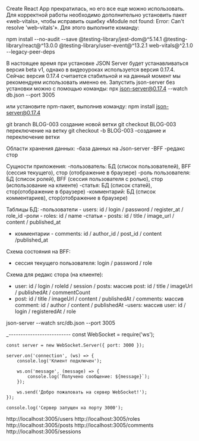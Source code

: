 
 Create React App прекратилась, но его все еще можно использовать. Для корректной работы необходимо дополнительно установить пакет «web-vitals», чтобы исправить ошибку «Module not found: Error: Can't resolve 'web-vitals'». Для этого выполните команду:

npm install --no-audit --save @testing-library/jest-dom@^5.14.1 @testing-library/react@^13.0.0 @testing-library/user-event@^13.2.1 web-vitals@^2.1.0 --legacy-peer-deps

В настоящее время при установке JSON Server будет устанавливаться версия beta v1, однако в видеоуроках используется версия 0.17.4. Сейчас версия 0.17.4 считается стабильной и на данный момент мы рекомендуем использовать именно ее. Запустить json-server без установки можно с помощью команды:
npx json-server@0.17.4 --watch db.json --port 3005

или установите npm-пакет, выполнив команду:
npm install json-server@0.17.4

git branch BLOG-003  создание новой ветки
git checkout BLOG-003 переключение на ветку
git checkout -b BLOG-003 -создание и переключение ветки

Области хранения данных:
-база данных на Json-server
-BFF
-редакс стор

Сущности приложения:
-пользователь: БД (список пользователей), BFF (сессия текущего), стор (отображение в браузере)
-роль пользователя: БД (список ролей), BFF (сессия пользователя с ролью), стор (использование на клиенте)
-статья: БД (список статей), стор(отображение в браузере)
-комментарий: БД (список комментариев), стор(отображение в браузере)

Таблицы БД:
-пользователи - users: id / login / password / register_at / role_id
-роли - roles: id / name
-статьи - posts: id / title / image_url / content / published_at
- комментарии - comments: id / author_id / post_id / content /published_at

Схема состояния на BFF:

- сессия текущего пользователя: login / password / role

Схема для редакс стора (на клиенте):

- user: id / login / roleId / session
/ posts: массив post: id / title / imageUrl / publishedAt / commentCount
- post: id / title / imageUrl / content / publishedAt / comments: массив comment: id / author / content / publishedAt
-users: массив user: id / login / registeredAt / role


json-server --watch src/db.json --port 3005

_--------------------------
    const WebSocket = require('ws');

    const server = new WebSocket.Server({ port: 3000 });

    server.on('connection', (ws) => {
        console.log('Клиент подключен');

        ws.on('message', (message) => {
            console.log(`Получено сообщение: ${message}`);
        });

        ws.send('Добро пожаловать на сервер WebSocket!');
    });

    console.log('Сервер запущен на порту 3000');


http://localhost:3005/users
http://localhost:3005/roles
http://localhost:3005/posts
http://localhost:3005/comments
http://localhost:3005/sessions


